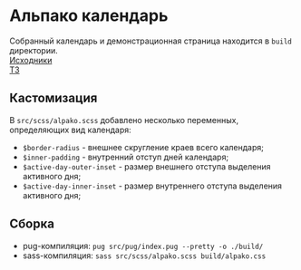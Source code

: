 # Альпако календарь

Собранный календарь и демонстрационная страница находится в `build` директории.   
[Исходники](https://www.figma.com/file/DLwhuW5j2IqVCNcDFaWjno/Untitled?node-id=0%3A1)   
[ТЗ](https://drive.google.com/file/d/18wNojV97xoM8eX0camvLsyFmMGeEpida/view)   

## Кастомизация
В `src/scss/alpako.scss` добавлено несколько переменных, определяющих вид календаря:   
* `$border-radius` - внешнее скругление краев всего календаря;
* `$inner-padding` - внутренний отступ дней календаря;
* `$active-day-outer-inset` - размер внешнего отступа выделения активного дня;
* `$active-day-inner-inset` - размер внутреннего отступа выделения активного дня;

## Сборка
* pug-компиляция: `pug src/pug/index.pug --pretty -o ./build/`
* sass-компиляция: `sass src/scss/alpako.scss build/alpako.css`
